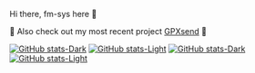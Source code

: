 Hi there, fm-sys here 👋

🚴 Also check out my most recent project [GPXsend](https://gpxsend.de/) 🚴


<!--
<div align="center">
<img src="https://rishavanand.github.io/static/images/greetings.gif" align="center" style="width: 100%" />
</div>
-->



[![GitHub stats-Dark](https://github-readme-stats-shka-fmsys-projects.vercel.app/api?username=fm-sys&show_icons=true&include_all_commits=true&hide=contribs&line_height=24&card_width=437&border_radius=20&theme=dark#gh-dark-mode-only)](https://github.com/anuraghazra/github-readme-stats#gh-dark-mode-only)
[![GitHub stats-Light](https://github-readme-stats-shka-fmsys-projects.vercel.app/api?username=fm-sys&show_icons=true&include_all_commits=true&hide=contribs&line_height=24&card_width=437&border_radius=20#gh-light-mode-only)](https://github.com/anuraghazra/github-readme-stats#gh-light-mode-only)
[![GitHub stats-Dark](https://github-readme-stats-shka-fmsys-projects.vercel.app/api/top-langs/?username=fm-sys&layout=compact&exclude_repo=LoRaWAN&card_width=437&border_radius=20&theme=dark#gh-dark-mode-only)](https://github.com/anuraghazra/github-readme-stats#gh-dark-mode-only)
[![GitHub stats-Light](https://github-readme-stats-shka-fmsys-projects.vercel.app/api/top-langs/?username=fm-sys&layout=compact&exclude_repo=LoRaWAN&card_width=437&border_radius=20#gh-light-mode-only)](https://github.com/anuraghazra/github-readme-stats#gh-light-mode-only)

 
 

<!--
**fm-sys/fm-sys** is a ✨ _special_ ✨ repository because its `README.md` (this file) appears on your GitHub profile.

Here are some ideas to get you started:

- 🔭 I’m currently working on ...
- 🌱 I’m currently learning ...
- 👯 I’m looking to collaborate on ...
- 🤔 I’m looking for help with ...
- 💬 Ask me about ...
- 📫 How to reach me: ...
- 😄 Pronouns: ...
- ⚡ Fun fact: ...
-->
